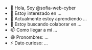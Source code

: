 - 👋 Hola, Soy @sofia-web-cyber
- 👀 Estoy interezado en ...
- 🌱 Actualmente estoy aprendiendo ...
- 💞️ Estoy buscando colaborar en ...
- 📫 Como llegar a mi ...
- 😄 Pronombres: ...
- ⚡ Dato curioso: ...

<!---
sofia-web-cyber/sofia-web-cyber es un repositorio ✨ especial ✨ porque su `README.md` (este archivo) aparece en tu perfil de GitHub.
Puede hacer clic en el enlace Vista previa para ver los cambios.
--->
